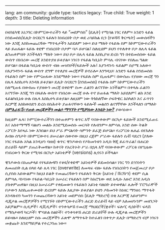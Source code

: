 

---

lang: am
community: guide
type: tactics
legacy: True
child: True
weight: 1
depth: 3
title: Deleting information

---

በቴክኒካዊ አነጋገር በኮምፒውተራችን ላይ “መደምሰስ” (ዴሊት) የሚባል ነገር የለም። አንድን ፋይል ስንደመስስ/ዴሊት ስናደርግ ፋይሉን ከነበረበት ቦታ ወደ ሪሳይክል ቢን (የቆሻሻ ቅርጫት) መውሰዳችን ነው እንጂ እስከመጨረሻው ማጥፋታችን  አይደለም ነው። ይህ ማለት የፋይሉ ስም ከኮምፒውተራችን ላይ ይጠፋል። ፋይሉ ቀደሞ የነበረበት ቦታም ባዶ ይሆናል፤ ስለዚህም ይህን የተለቀቀ ቦታ ለሌላ ፋይል ልንጠቀምበት እንችላለን ማለት ነው። ይህ ቦታ በሌላ ፋይል እስኪያዝ ድረስ ግን በተደመሰሰው ፋይል ውስጥ በነበረው መረጃ እንደተያዘ ይቆያል። ነገሩን የፋይል ካቢኔት ምሳሌ ብናየው የበለጠ ግልጽ ይሆናል። በፋይል ካቢኔቱ ውስጥ ብዙ መዝገቦች/ፋይሎች አሉ፤ እያንዳንዱ ፋይልም ስያሜ አለው። በእያንዳንዱ ፋይል ውስጥ ደግሞ የተለያዩ መረጃዎች ይኖራሉ። እንግዲህ፣ አንድን ፋይል ስንደመስስ የፋይሉን ስም ነው የምናጠፋው እንደማለት ነው። የፋይሉ ስም ቢጠፋም፣ በውስጡ የያዘው መረጃ ግን በሌላ እስኪተካ እንዳለ ይቆያል። ዴሊት ስናደርግ (ስንደመስስ) የፋይሉ ስም ከኮምፒውተራችን ስለሚጠፋ በውስጡ የያዘውን መረጃ በቀድሞ ስሙ ፈልገን ልናገኘው አንችልም። በቀላሉ ፈልገን አናግኘው እንጂ ግን በፋይሉ ውስጥ የነበረው መረጃ ሁሉ ተኖ ይጠፋል ማለት አይደለም፤ ልክ እንደ ፋይልካቢኔቱ ሁሉ በሌላ እስኪተካ ይቆያል። ለዚህም ነው ትክክለኛው ሶፍትዌር እስካለን እና ፈጥነን እርምጃ እስከወሰድን ድረስ በስሕተት ያጠፋናቸውን ፋይሎች መልሰን ልናገኛቸው እንችላለን በማለት [***በምእራፍ 5፡ የጠፉ መረጃዎችን መልሶ ማግኘት የሚቻለው እንዴት ነው?***](/am/chapter-5) ያወሳነው። 


ከዚህም ሌላ፣ ኮምፒውተራችንን በተጠቀምን ቁጥር እኛ ባናውቀውም በርካታ ፋይሎች እንደሚፈጠሩ እና አስተማማኝ ባልሆነ መልኩ እንደሚደመሰሱ መርሳት የለብንም።  ለምሳሌ አንድ ሰው ትልቅ ሪፖርት እየጻፈ ነው እንበል። ይህ ሥራ ምናልባት ሳምንት ይፈጅ ይሆናል። የሪፖርቱ ጸሐፊ በየእለቱ ለብዙ ሰዓታት በኮምፒውተሩ ይሠራል። ሰውየው በዚህ ረጅም ሥራው ፋይሉን ሴቭ ባደረገ (ያለው ነገር የፋይሉ አካል እንዲሆነ ባዘዘ) ቁጥር ዊንዶውስ የዶክመንቱን አዲስ ቅጂ ይፈጥራል፤ በሐርድ ድራይቩ ላይም ያጠራቅመዋል። ከቀናት የአርትኦት ሥራ በኋላ እኛ ባናውቀውም ሪፖርቱ በየጊዜው የነበረውን ቅርጽ የሚሳዩ በርካታ አይነቴዎች (versions)   ሊኖሩን ይችላል። 

 
ዊንዶውስ በአጠቃላይ የየፋይሎቹን የቆዩ/የቀድሞ አይነቴዎች ይደመስሳል። ነገር ግን ደኅንነትን ለመጠበቅ ሲል በላዩ ላይ ሌላ ነገር (overwrite) ለመጻፍ ብሎ ፋይሉ የነበረበትን የመጀመሪያ ቦታ ሲያስስ አይውልም። ከዚህ ይልቅ የመጨረሻውን የፋይሉን ቅርጽ (አይነቴ / ቨርዥን) ቀደም ሲል ለምሳሌ ባነሳነው የፋይል-ካቢኔት አሠራር የፋይሉን ስም ከአሮጌው ወደ አዲሱ አዙሮ እንደ አዲስ ያስቀምጠዋል። በዚህ አሠራሩም የቀደመውን የፋይሉን አይነቴ ባለበት ይተወዋል፣ ሌሎች ፕሮግራሞች ቦታውን እስኪጠቀሙበት ድረስም ፋይሉ እዚያው ይቆያል። ይህን ዶክመንት ከነዘር ማንዘሩ ማጥፋት እንዳለብን ካመንን የመጨረሻውን አይነቴ መደምሰስ (ዴሊት ማድረግ) በቂ እርምጃ አይሆንም።
ዲጂታል መረጃዎቻችን የሚገኙት በኮምፒውተራችን ሐርድ ድራይቭ ላይ ብቻ አለመሆኑንም መዘንጋት አይቻልም። ሲዲዎች፣ ዲቪዲዎች፣ ተንቀሳቃሽ የመረጃ ማህደሮች/ቋቶች፣ ፍሎፒ ዲስኮች፣ ፍላሽ የማስታወሻ ካርዶች፣ ሞባይል ስልኮች፣ ተንቀሳቀሽ ሐርድ ድራይቮች ሁሉ ዲጂታል መረጃዎችን ይይዛሉ። ስለዚህም ስሱ መረጃዎችን ፈጽሞ ለማጥፋት ከተፈለገ በቀጥታ ዴሊት በማድረግ ብቻ ነገሩን መቋጨት እንደማይቻል የተረጋገጠ ነው። 

